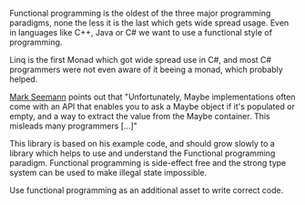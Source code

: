 Functional programming is the oldest of the three major programming paradigms, none the less it is the last which gets wide spread usage. Even in languages like C++, Java or C# we want to use a functional style of programming.

Linq is the first Monad which got wide spread use in C#, and most C# programmers were not even aware of it beeing a monad, which probably helped.

[Mark Seemann] points out that "Unfortunately, Maybe implementations often come with an API that enables you to ask a Maybe object if it's populated or empty, and a way to extract the value from the Maybe container. This misleads many programmers \[...]"

This library is based on his example code, and should grow slowly to a library which helps to use and understand the Functional programming paradigm. Functional programming is side-effect free and the strong type system can be used to make illegal state impossible.

Use functional programming as an additional asset to write correct code.

[Mark Seemann]: https://blog.ploeh.dk/2019/02/04/how-to-get-the-value-out-of-the-monad/
